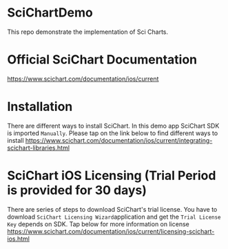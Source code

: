 # SciChartDemo
This repo demonstrate the implementation of Sci Charts. 

# Official SciChart Documentation
https://www.scichart.com/documentation/ios/current

# Installation
There are different ways to install SciChart. In this demo app SciChart SDK is imported `Manually`. Please tap on the link below to find different ways to install
https://www.scichart.com/documentation/ios/current/integrating-scichart-libraries.html

# SciChart iOS Licensing (Trial Period is provided for 30 days)
There are series of steps to download SciChart's trial license. You have to download `SciChart Licensing Wizard`application and get the `Trial License Key` depends on SDK. Tap below for more information on license
https://www.scichart.com/documentation/ios/current/licensing-scichart-ios.html






